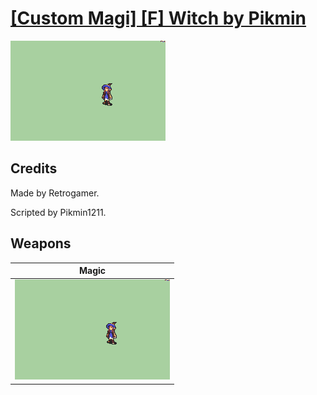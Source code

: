 # [\[Custom Magi\] \[F\] Witch by Pikmin](./)

<img src="./6.%20Magic/Magic_000.png" alt="[Custom Magi] [F] Witch by Pikmin standing" />

## Credits

Made by Retrogamer.

Scripted by Pikmin1211.

## Weapons


|Magic |
|  :---: |
| <img alt="Magic animation" src="./6.%20Magic/Magic.gif" /> |

